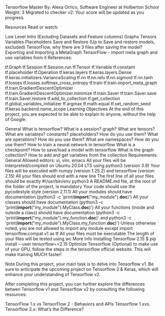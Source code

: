 Tensorflow
 Master
 By: Alexa Orrico, Software Engineer at Holberton School
 Weight: 3
 Migrated to checker v2: 
 Your score will be updated as you progress.


Resources
Read or watch:

Low Level Intro (Excluding Datasets and Feature columns)
Graphs
Tensors
Variables
Placeholders
Save and Restore (Up to Save and restore models, excluded)
TensorFlow, why there are 3 files after saving the model?
Exporting and Importing a MetaGraph
TensorFlow - import meta graph and use variables from it
References:

tf.Graph
tf.Session
tf.Session.run
tf.Tensor
tf.Variable
tf.constant
tf.placeholder
tf.Operation
tf.keras.layers
tf.keras.layers.Dense
tf.keras.initializers.VarianceScaling
tf.nn
tf.nn.relu
tf.nn.sigmoid
tf.nn.tanh
tf.losses
tf.losses.softmax_cross_entropy
tf.train
tf.train.import_meta_graph
tf.train.GradientDescentOptimizer
tf.train.GradientDescentOptimizer.minimize
tf.train.Saver
tf.train.Saver.save
tf.train.Saver.restore
tf.add_to_collection
tf.get_collection
tf.global_variables_initializer
tf.argmax
tf.math.equal
tf.set_random_seed
tf.keras.backend.name_scope
Learning Objectives
At the end of this project, you are expected to be able to explain to anyone, without the help of Google:

General
What is tensorflow?
What is a session? graph?
What are tensors?
What are variables? constants? placeholders? How do you use them?
What are operations? How do you use them?
What are namespaces? How do you use them?
How to train a neural network in tensorflow
What is a checkpoint?
How to save/load a model with tensorflow
What is the graph collection?
How to add and get variables from the collection
Requirements:
General
Allowed editors: vi, vim, emacs
All your files will be interpreted/compiled on Ubuntu 20.04 LTS using python3 (version 3.9)
Your files will be executed with numpy (version 1.25.2) and tensorflow (version 2.15)
All your files should end with a new line
The first line of all your files should be exactly #!/usr/bin/env python3
A README.md file, at the root of the folder of the project, is mandatory
Your code should use the pycodestyle style (version 2.11.1)
All your modules should have documentation (python3 -c 'print(__import__("my_module").__doc__)')
All your classes should have documentation (python3 -c 'print(__import__("my_module").MyClass.__doc__)')
All your functions (inside and outside a class) should have documentation (python3 -c 'print(__import__("my_module").my_function.__doc__)' and python3 -c 'print(__import__("my_module").MyClass.my_function.__doc__)')
Unless otherwise noted, you are not allowed to import any module except import tensorflow.compat.v1 as tf
All your files must be executable
The length of your files will be tested using wc
More Info
Installing Tensorflow 2.15
$ pip install --user tensorflow==2.15
Optimize Tensorflow (Optional)
to make use of your GPU, follow the steps in the tensorflow official website.
This will make training MUCH faster!

Note
During this project, your main task is to delve into Tensorflow v1. Be sure to anticipate the upcoming project on Tensorflow 2 & Keras, which will enhance your understanding of Tensorflow v2.

After completing this project, you can further explore the differences betwen Tensorflow v1 and Tensorflow v2 by consulting the following resources:

TensorFlow 1.x vs TensorFlow 2 - Behaviors and APIs
Tensorflow 1.xvs. Tensorflow 2.x: What’s the Difference?
